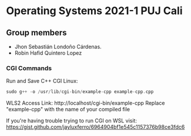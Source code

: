 # Operating Systems 2021-1 PUJ Cali

## Group members

- Jhon Sebastián Londoño Cárdenas.
- Robin Hafid Quintero Lopez

### CGI Commands

Run and Save C++ CGI Linux:
```CPP
sudo g++ -o /usr/lib/cgi-bin/example-cpp example-cpp.cpp
```

WLS2 Access Link: http://localhost/cgi-bin/example-cpp
Replace "example-cpp" with the name of your compiled file

If you're having trouble trying to run CGI on WSL visit: https://gist.github.com/jayluxferro/6964904bf1e545c1157376b98ce3fdc6